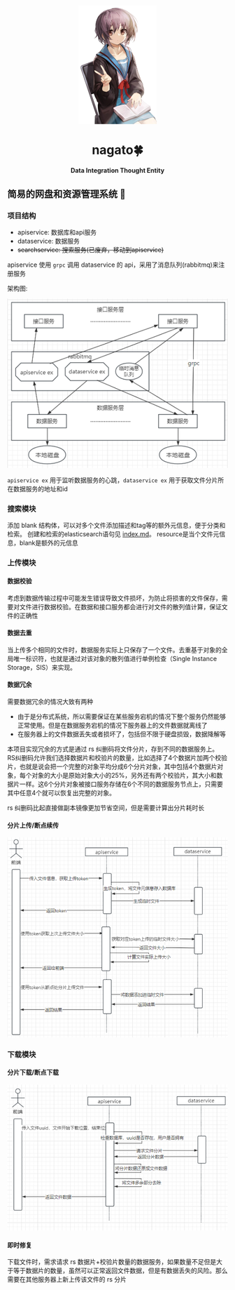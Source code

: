 <p align="center"><img width="180" src="./logo.png" alt="logo"></p>
<h1 align="center">nagato🍀</h1>
<h4 align="center">Data Integration Thought Entity</h4>


## 简易的网盘和资源管理系统 💯
### 项目结构
- apiservice: 数据库和api服务
- dataservice: 数据服务
- ~~searchservice: 搜索服务(已废弃，移动到apiservice)~~

apiservice 使用 `grpc` 调用 dataservice 的 api，采用了消息队列(rabbitmq)来注册服务

架构图:

![](image/20230728153048.png)

`apiservice ex` 用于监听数据服务的心跳，`dataservice ex` 用于获取文件分片所在数据服务的地址和id

### 搜索模块
添加 blank 结构体，可以对多个文件添加描述和tag等的额外元信息，便于分类和检索。
创建和检索的elasticsearch语句见 [index.md](./searchservice/INDEX.md)。
resource是当个文件元信息，blank是额外的元信息

### 上传模块

#### 数据校验
考虑到数据传输过程中可能发生错误导致文件损坏，为防止将损害的文件保存，需要对文件进行数据校验。在数据和接口服务都会进行对文件的散列值计算，保证文件的正确性

#### 数据去重
当上传多个相同的文件时，数据服务实际上只保存了一个文件。去重基于对象的全局唯一标识符，也就是通过对该对象的散列值进行单例检查（Single Instance Storage，SIS）来实现。

#### 数据冗余
需要数据冗余的情况大致有两种

- 由于是分布式系统，所以需要保证在某些服务宕机的情况下整个服务仍然能够正常使用。但是在数据服务宕机的情况下服务器上的文件数据就离线了
- 在服务器上的文件数据丢失或者损坏了，包括但不限于硬盘损毁，数据降解等

本项目实现冗余的方式是通过 rs 纠删码将文件分片，存到不同的数据服务上。
RS纠删码允许我们选择数据片和校验片的数量，比如选择了4个数据片加两个校验片，也就是说会把一个完整的对象平均分成6个分片对象，其中包括4个数据片对象，每个对象的大小是原始对象大小的25%，另外还有两个校验片，其大小和数据片一样。这6个分片对象被接口服务存储在6个不同的数据服务节点上，只需要其中任意4个就可以恢复出完整的对象。

rs 纠删码比起直接做副本镜像更加节省空间，但是需要计算出分片耗时长

#### 分片上传/断点续传

![](./image/20230728200715.png)


### 下载模块

#### 分片下载/断点下载

![](./image/20230728202253.png)

#### 即时修复

下载文件时，需求请求 rs 数据片+校验片数量的数据服务，如果数量不足但是大于等于数据片的数量，虽然可以正常返回文件数据，但是有数据丢失的风险。那么需要在其他服务器上新上传该文件的 rs 分片

